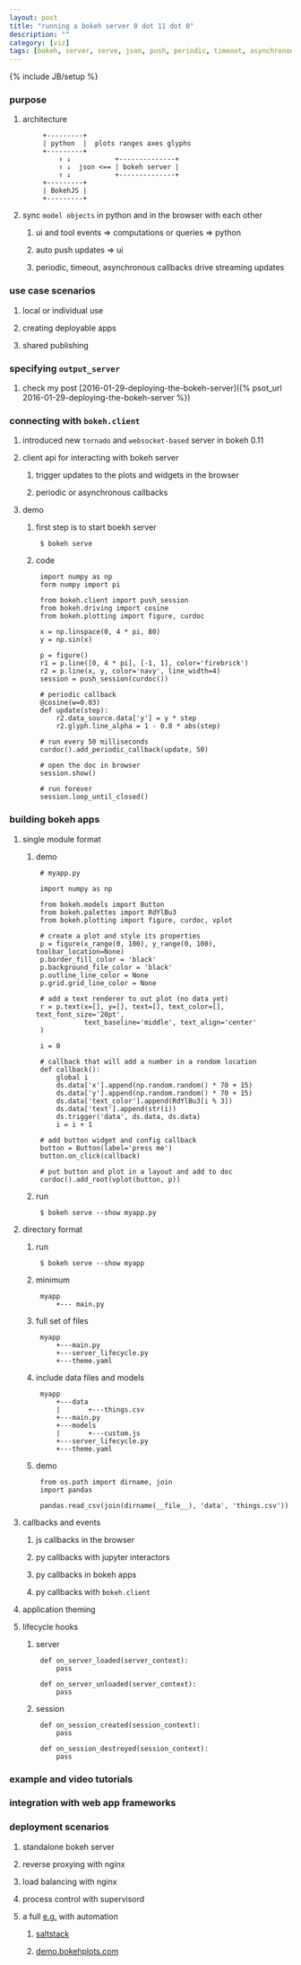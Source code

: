 ```yaml
---
layout: post
title: "running a bokeh server 0 dot 11 dot 0"
description: ""
category: [viz]
tags: [bokeh, server, serve, json, push, periodic, timeout, asynchronous, callback, nginx]
---
```

{% include JB/setup %}


### purpose

1. architecture

            +---------+                          
            | python  |  plots ranges axes glyphs
            +---------+                          
                ↑ ↓           +--------------+   
                ↑ ↓  json <== | bokeh server |   
                ↑ ↓           +--------------+   
            +---------+                          
            | BokehJS |                          
            +---------+                          

1. sync `model objects` in python and in the browser with each other

    1. ui and tool events => computations or queries => python

    1. auto push updates => ui

    1. periodic, timeout, asynchronous callbacks drive streaming updates

### use case scenarios

1. local or individual use

1. creating deployable apps

1. shared publishing

### specifying `output_server`

1. check my post [2016-01-29-deploying-the-bokeh-server]({% psot_url 2016-01-29-deploying-the-bokeh-server %})

### connecting with `bokeh.client`

1. introduced new `tornado` and `websocket-based` server in bokeh 0.11

1. client api for interacting with bokeh server

    1. trigger updates to the plots and widgets in the browser

    1. periodic or asynchronous callbacks

1. demo

    1. first step is to start boekh server

            $ bokeh serve

    1. code

            import numpy as np
            form numpy import pi

            from bokeh.client import push_session
            from bokeh.driving import cosine
            from bokeh.plotting import figure, curdoc

            x = np.linspace(0, 4 * pi, 80)
            y = np.sin(x)

            p = figure()
            r1 = p.line([0, 4 * pi], [-1, 1], color='firebrick')
            r2 = p.line(x, y, color='navy', line_width=4)
            session = push_session(curdoc())

            # periodic callback
            @cosine(w=0.03)
            def update(step):
                r2.data_source.data['y'] = y * step
                r2.glyph.line_alpha = 1 - 0.8 * abs(step)

            # run every 50 milliseconds
            curdoc().add_periodic_callback(update, 50)

            # open the doc in browser
            session.show()

            # run forever
            session.loop_until_closed()

### building bokeh apps

1. single module format

    1. demo

            # myapp.py

            import numpy as np

            from bokeh.models import Button
            from bokeh.palettes import RdYlBu3
            from bokeh.plotting import figure, curdoc, vplot

            # create a plot and style its properties
            p = figure(x_range(0, 100), y_range(0, 100), toolbar_location=None)
            p.border_fill_color = 'black'
            p.background_file_color = 'black'
            p.outline_line_color = None
            p.grid.grid_line_color = None

            # add a text renderer to out plot (no data yet)
            r = p.text(x=[], y=[], text=[], text_color=[], text_font_size='20pt',
                       text_baseline='middle', text_align='center'
            )

            i = 0

            # callback that will add a number in a rondom location
            def callback():
                global i
                ds.data['x'].append(np.random.random() * 70 + 15)
                ds.data['y'].append(np.random.random() * 70 + 15)
                ds.data['text_color'].append(RdYlBu3[i % 3])
                ds.data['text'].append(str(i))
                ds.trigger('data', ds.data, ds.data)
                i = i + 1

            # add button widget and config callback
            button = Button(label='press me')
            button.on_click(callback)

            # put button and plot in a layout and add to doc
            curdoc().add_root(vplot(button, p))

    1. run

            $ bokeh serve --show myapp.py

1. directory format

    1. run

            $ bokeh serve --show myapp

    1. minimum

            myapp
                +--- main.py

    1. full set of files

            myapp
                +---main.py
                +---server_lifecycle.py
                +---theme.yaml

    1. include data files and models

            myapp
                +---data
                |       +---things.csv
                +---main.py
                +---models
                |       +---custom.js
                +---server_lifecycle.py
                +---theme.yaml

    1. demo

            from os.path import dirname, join
            import pandas

            pandas.read_csv(join(dirname(__file__), 'data', 'things.csv'))

1. callbacks and events

    1. js callbacks in the browser

    1. py callbacks with jupyter interactors

    1. py callbacks in bokeh apps

    1. py callbacks with `bokeh.client`

1. application theming

1. lifecycle hooks

    1. server

            def on_server_loaded(server_context):
                pass

            def on_server_unloaded(server_context):
                pass

    1. session

            def on_session_created(session_context):
                pass

            def on_session_destroyed(session_context):
                pass

### example and video tutorials

### integration with web app frameworks

### deployment scenarios

1. standalone bokeh server

1. reverse proxying with nginx

1. load balancing with nginx

1. process control with supervisord

1. a full [e.g.](http://demo.bokehplots.com/) with automation

    1. [saltstack](http://saltstack.com/)

    1. [demo.bokehplots.com](https://github.com/bokeh/demo.bokehplots.com)